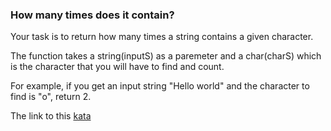 ### How many times does it contain?  

Your task is to return how many times a string contains a given character.  

The function takes a string(inputS) as a paremeter and a char(charS) which is the character that you will have to find and count.  

For example, if you get an input string "Hello world" and the character to find is "o", return 2.  

The link to this [kata](https://www.codewars.com/kata/how-many-times-does-it-contain/java)
